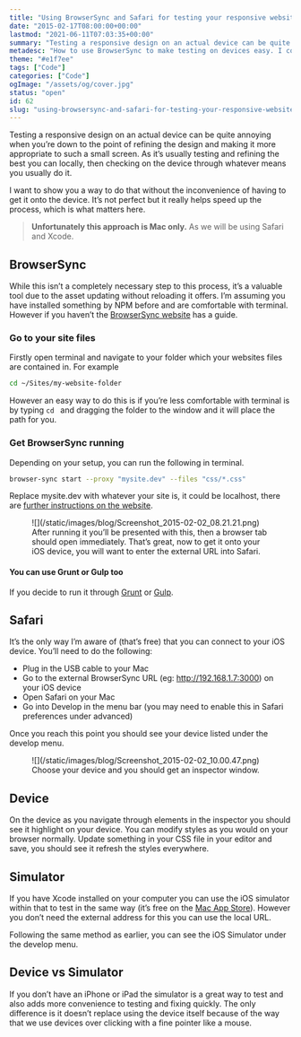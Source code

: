 ```yaml
---
title: "Using BrowserSync and Safari for testing your responsive website"
date: "2015-02-17T08:00:00+00:00"
lastmod: "2021-06-11T07:03:35+00:00"
summary: "Testing a responsive design on an actual device can be quite annoying when you’re down to the point of refining the design and making it more appropriate to such a small screen. As it’s usually testing and refining the best you can locally, then checking on the device through whatever means you usually do it."
metadesc: "How to use BrowserSync to make testing on devices easy. I cover how to use it with iOS devices, Xcode and Safari."
theme: "#e1f7ee"
tags: ["Code"]
categories: ["Code"]
ogImage: "/assets/og/cover.jpg"
status: "open"
id: 62
slug: "using-browsersync-and-safari-for-testing-your-responsive-website"
---
```


Testing a responsive design on an actual device can be quite annoying when you’re down to the point of refining the design and making it more appropriate to such a small screen. As it’s usually testing and refining the best you can locally, then checking on the device through whatever means you usually do it.

I want to show you a way to do that without the inconvenience of having to get it onto the device. It’s not perfect but it really helps speed up the process, which is what matters here.

> **Unfortunately this approach is Mac only.** As we will be using Safari and Xcode.

## BrowserSync
While this isn’t a completely necessary step to this process, it’s a valuable tool due to the asset updating without reloading it offers. I’m assuming you have installed something by NPM before and are comfortable with terminal. However if you haven’t the [BrowserSync website](http://browsersync.io) has a guide.

### Go to your site files
Firstly open terminal and navigate to your folder which your websites files are contained in. For example

```bash
cd ~/Sites/my-website-folder
```

However an easy way to do this is if you’re less comfortable with terminal is by typing `cd ` and dragging the folder to the window and it will place the path for you.

### Get BrowserSync running
Depending on your setup, you can run the following in terminal.

```bash
browser-sync start --proxy "mysite.dev" --files "css/*.css"
```

Replace mysite.dev with whatever your site is, it could be localhost, there are [further instructions on the website](http://browsersync.io/).

<figure markdown="1">
![](/static/images/blog/Screenshot_2015-02-02_08.21.21.png)
<figcaption>After running it you’ll be presented with this, then a browser tab should open immediately. That’s great, now to get it onto your iOS device, you will want to enter the external URL into Safari.</figcaption>
</figure>

#### You can use Grunt or Gulp too
If you decide to run it through [Grunt](http://www.browsersync.io/docs/grunt/) or [Gulp](http://www.browsersync.io/docs/gulp/).

## Safari
It’s the only way I’m aware of (that’s free) that you can connect to your iOS device. You’ll need to do the following:

- Plug in the USB cable to your Mac
- Go to the external BrowserSync URL (eg: http://192.168.1.7:3000) on your iOS device
- Open Safari on your Mac
- Go into Develop in the menu bar (you may need to enable this in Safari preferences under advanced)

Once you reach this point you should see your device listed under the develop menu.

<figure markdown="1">
![](/static/images/blog/Screenshot_2015-02-02_10.00.47.png)
<figcaption>Choose your device and you should get an inspector window.</figcaption>
</figure>

## Device
On the device as you navigate through elements in the inspector you should see it highlight on your device. You can modify styles as you would on your browser normally. Update something in your CSS file in your editor and save, you should see it refresh the styles everywhere.

## Simulator
If you have Xcode installed on your computer you can use the iOS simulator within that to test in the same way (it’s free on the [Mac App Store](https://itunes.apple.com/gb/app/xcode/id497799835?mt=12)). However you don’t need the external address for this you can use the local URL.

Following the same method as earlier, you can see the iOS Simulator under the develop menu.

## Device vs Simulator
If you don’t have an iPhone or iPad the simulator is a great way to test and also adds more convenience to testing and fixing quickly. The only difference is it doesn’t replace using the device itself because of the way that we use devices over clicking with a fine pointer like a mouse.